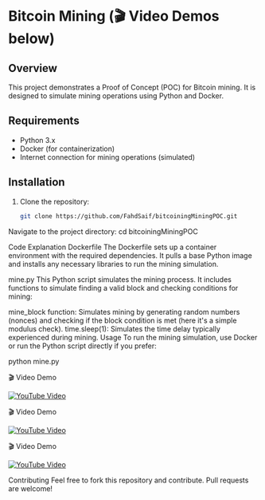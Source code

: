 # Bitcoin Mining (🎬 Video Demos below)

## Overview

This project demonstrates a Proof of Concept (POC) for Bitcoin mining. It is designed to simulate mining operations using Python and Docker.

## Requirements

- Python 3.x
- Docker (for containerization)
- Internet connection for mining operations (simulated)

## Installation

1. Clone the repository:
   ```bash
   git clone https://github.com/FahdSaif/bitcoiningMiningPOC.git


Navigate to the project directory:
cd bitcoiningMiningPOC


Code Explanation
Dockerfile
The Dockerfile sets up a container environment with the required dependencies. It pulls a base Python image and installs any necessary libraries to run the mining simulation.

mine.py
This Python script simulates the mining process. It includes functions to simulate finding a valid block and checking conditions for mining:

mine_block function: Simulates mining by generating random numbers (nonces) and checking if the block condition is met (here it's a simple modulus check).
time.sleep(1): Simulates the time delay typically experienced during mining.
Usage
To run the mining simulation, use Docker or run the Python script directly if you prefer:

python mine.py

🎬 Video Demo  

[![YouTube Video](https://img.youtube.com/vi/eKFuAYQOKWs/0.jpg)](https://www.youtube.com/watch?v=eKFuAYQOKWs&list=PLdKN32ZK8xKMr5LVCJ5XmnKPMrAe3AiZ2&index=1)

🎬 Video Demo  

[![YouTube Video](https://img.youtube.com/vi/Cfg10FQ36Kg/0.jpg)](https://www.youtube.com/watch?v=Cfg10FQ36Kg&list=PLdKN32ZK8xKMr5LVCJ5XmnKPMrAe3AiZ2&index=2)

🎬 Video Demo  

[![YouTube Video](https://i3.ytimg.com/vi/bGtWzksfndo/hqdefault.jpg)](https://www.youtube.com/watch?v=bGtWzksfndo&list=PLdKN32ZK8xKMr5LVCJ5XmnKPMrAe3AiZ2&index=3)

Contributing
Feel free to fork this repository and contribute. Pull requests are welcome!



